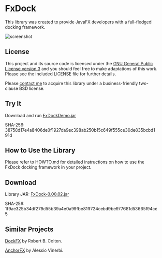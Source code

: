 # FxDock

This library was created to provide JavaFX developers with a full-fledged docking framework.

![screenshot](https://github.com/andy-goryachev/FxDock/blob/master/screenshots/2016-0521-125006-709.png)

## License

This project and its source code is licensed under the [GNU General Public License version 3](https://www.gnu.org/licenses/gpl-3.0.en.html) and you should feel free to make adaptations of this work. Please see the included LICENSE file for further details.

Please [contact me](http://goryachev.com/contact.html) to acquire this library under a business-friendly two-clause BSD license.

## Try It

Download and run [FxDockDemo.jar](https://github.com/andy-goryachev/FxDock/blob/master/lib/FxDock/FxDockDemo.jar)

SHA-256: 38758d17e4a8406de0f1927da9ec398ab250b15c649f555ce30de835bcbd191d

## How to Use the Library

Please refer to [HOWTO.md](HOWTO.md) for detailed instructions on how to use the FxDock docking framework in your project. 

## Download

Library JAR: [FxDock-0.00.02.jar](https://github.com/andy-goryachev/FxDock/raw/master/lib/FxDock/FxDock-0.00.02.jar)

SHA-256: 1f9ae325b34df279d55b39a4e0a99fbe81ff724cebd9be977681d53665f94ce5

## Similar Projects

[DockFX](https://github.com/RobertBColton/DockFX) by Robert B. Colton.

[AnchorFX](https://github.com/alexbodogit/AnchorFX) by Alessio Vinerbi.
